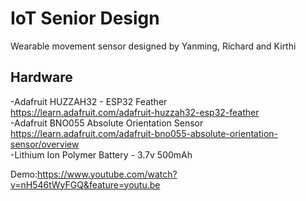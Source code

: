 # IoT Senior Design

Wearable movement sensor designed by Yanming, Richard and Kirthi

## Hardware

-Adafruit HUZZAH32 - ESP32 Feather<br />
https://learn.adafruit.com/adafruit-huzzah32-esp32-feather<br />
-Adafruit BNO055 Absolute Orientation Sensor<br />
https://learn.adafruit.com/adafruit-bno055-absolute-orientation-sensor/overview<br />
-Lithium Ion Polymer Battery - 3.7v 500mAh<br />


Demo:https://www.youtube.com/watch?v=nH546tWyFGQ&feature=youtu.be
